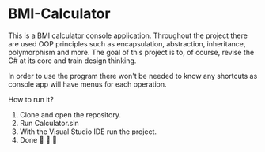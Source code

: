 # BMI-Calculator
This is a BMI calculator console application. Throughout the project there are used OOP principles such as encapsulation, abstraction, inheritance, polymorphism and more. The goal of this project is to, of course, revise the C# at its core and train design thinking.

In order to use the program there won't be needed to know any shortcuts as console app will have menus for each operation.

How to run it?

1. Clone and open the repository.
2.  Run Calculator.sln
3.  With the Visual Studio IDE run the project.
4.  Done :tada:	:tada:	:tada:	
